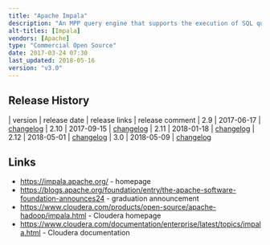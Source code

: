 ```yaml
---
title: "Apache Impala"
description: "An MPP query engine that supports the execution of SQL queries over in HDFS, HBase, Kudu and S3 based on tables defined in the Hive Metastore.  Focus is on analytical (OLAP) use cases, and more specifically on low latency interactive queries (rather than long running batch queries), with some support for batch inserts of data.  Supports DDL statements for updating the Hive Metastore, uses (broadly) the same SQL syntax as Hive (including UDFs and a range of aggregate and analytical functions), as well as the same JDBC / ODBC drivers, and is therefore compatible with any Hive query tool (such as Beeline).  Supports querying over data in Parquet, Text, Avro, RCFile and SequenceFile formats, with the ability to write Parquet and Text data.  Support Kerberos and LDAP authentication, and integration with Apache Sentry for authorisation.  Includes a shell (Impala Shell) that supports some shell only commands for tuning performance and diagnosing problems. Created by Cloudera, started in May 2011 and first announced in October 2012, with a 1.0 GA release in May 2013.  Donated to the Apache Foundation in December 2015, graduating in November 2017, and is still under active development."
alt-titles: [Impala]
vendors: [Apache]
type: "Commercial Open Source"
date: 2017-03-24 07:30
last_updated: 2018-05-16
version: "v3.0"
---
```

## Release History

| version | release date | release links | release comment
| 2.9 | 2017-06-17 | [changelog](https://impala.apache.org/docs/changelog-2.9.html)
| 2.10 | 2017-09-15 | [changelog](https://impala.apache.org/docs/changelog-2.10.html)
| 2.11 | 2018-01-18 | [changelog](https://impala.apache.org/docs/changelog-2.11.html)
| 2.12 | 2018-05-01 | [changelog](https://impala.apache.org/docs/changelog-2.12.html)
| 3.0 | 2018-05-09 | [changelog](https://impala.apache.org/docs/changelog-3.0.html)

## Links

* <https://impala.apache.org/> - homepage
* <https://blogs.apache.org/foundation/entry/the-apache-software-foundation-announces24> - graduation announcement
* <https://www.cloudera.com/products/open-source/apache-hadoop/impala.html> - Cloudera homepage
* <https://www.cloudera.com/documentation/enterprise/latest/topics/impala.html> - Cloudera documentation